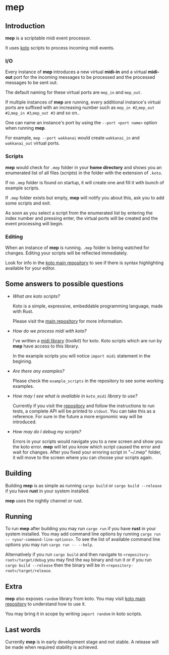 # mep

## Introduction

**mep** is a scriptable midi event processor.

It uses [koto](https://github.com/koto-lang/koto) scripts to process incoming midi events.

### I/O

Every instance of **mep** introduces a new virtual **midi-in** and a virtual **midi-out** port for the incoming messages to be processed and the processed messages to be sent out.

The default naming for these virtual ports are `mep_in` and `mep_out`.

If multiple instances of **mep** are running, every additional instance's virtual ports are suffixed with an increasing number such as `mep_in #2`,`mep_out #2`,`mep_in #3`,`mep_out #3` and so on..

One can name an instance's port by using the `--port <port name>` option when running **mep**.

For example, `mep --port wakkanai` would create `wakkanai_in` and `wakkanai_out` virtual ports.

### Scripts

**mep** would check for `.mep` folder in your **home directory** and shows you an enumerated list of all files (_scripts_) in the folder with the extension of `.koto`.

If no `.mep` folder is found on startup, it will create one and fill it with bunch of example scripts.

If `.mep` folder exists but empty, **mep** will notify you about this, ask you to add some scripts and exit.

As soon as you select a script from the enumerated list by entering the index number and pressing enter, the virtual ports will be created and the event processing will begin.

### Editing

When an instance of **mep** is running. `.mep` folder is being watched for changes. Editing your scripts will be reflected immediately.

Look for info in the [koto main repository](https://github.com/koto-lang/koto) to see if there is syntax highlighting available for your editor.

## Some answers to possible questions

- _What are koto scripts?_

  Koto is a simple, expressive, embeddable programming language, made with Rust.

  Please visit the [main repository](https://github.com/koto-lang/koto) for more information.

- _How do we process midi with koto?_

  I've written a [midi library](https://github.com/alisomay/koto_midi) (_toolkit_) for koto. Koto scripts which are run by **mep** have access to this library.

  In the example scripts you will notice `import midi` statement in the begining.

- _Are there any examples?_

  Please check the `example_scripts` in the repository to see some working examples.

- _How may I see what is available in `koto_midi` library to use?_

  Currently if you visit the [repository](https://github.com/alisomay/koto_midi) and follow the instructions to run tests, a complete API will be printed to `stdout`. You can take this as a reference. For sure in the future a more ergonomic way will be introduced.

- _How may do I debug my scripts?_

  Errors in your scripts would navigate you to a new screen and show you the koto error.
  **mep** will let you know which script caused the error and wait for changes.
  After you fixed your erroring script in "~/.mep" folder, it will move to the screen where you can choose your scripts again.

## Building

Building **mep** is as simple as running `cargo build` or `cargo build --release` if you have **rust** in your system installed.

**mep** uses the nightly channel or rust.

## Running

To run **mep** after building you may run `cargo run` if you have **rust** in your system installed.
You may add command line options by running `cargo run -- <your-command-line-options>`.
To see the list of available command line options you may run `cargo run -- --help`.

Alternatively if you run `cargo build` and then navigate to `<repository-root>/target/debug` you may find the `mep` binary and run it or if you run `cargo build --release` then the binary will be in `<repository-root>/target/release`.

## Extra

**mep** also exposes `random` library from koto.
You may visit [koto main repository](https://github.com/koto-lang/koto) to understand how to use it.

You may bring it in scope by writing `import random` in koto scripts.

## Last words

Currently **mep** is in early development stage and not stable.
A release will be made when required stability is achieved.

